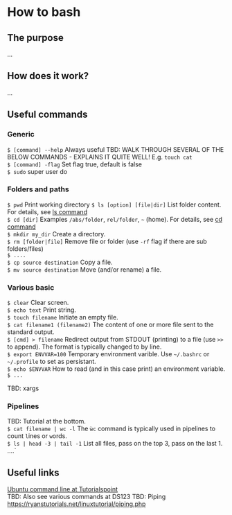 # How to bash

## The purpose
...

## How does it work?
...

## Useful commands

### Generic
`$ [command] --help` Always useful TBD: WALK THROUGH SEVERAL OF THE BELOW COMMANDS - EXPLAINS IT QUITE WELL! E.g. `touch cat`<br/>
`$ [command] -flag` Set flag true, default is false <br/>
`$ sudo` super user do <br/>

### Folders and paths
`$ pwd` Print working directory
`$ ls [option] [file|dir]` List folder content. For details, see [ls command](https://www.rapidtables.com/code/linux/ls.html)<br/>
`$ cd [dir]` Examples `/abs/folder`, `rel/folder`, `~` (home). For details, see [cd command](https://www.rapidtables.com/code/linux/cd.html)<br/>
`$ mkdir my_dir` Create a directory.<br/>
`$ rm [folder|file]` Remove file or folder (use `-rf` flag if there are sub folders/files)<br/>
`$ ....` <br/>
`$ cp source destination` Copy a file.<br/>
`$ mv source destination` Move (and/or rename) a file.<br/>

### Various basic
`$ clear` Clear screen.<br/>
`$ echo text` Print string.<br/>
`$ touch filename` Initiate an empty file.<br/>
`$ cat filename1 (filename2)` The content of one or more file sent to the standard output.<br/>
`$ [cmd] > filename` Redirect output from STDOUT (printing) to a file (use `>>` to append). The format is typically changed to by line.<br/> 
`$ export ENVVAR=100` Temporary environment varible. Use `~/.bashrc` or `~/.profile` to set as persistant.<br/>
`$ echo $ENVVAR` How to read (and in this case print) an environment variable.<br/>
`$ ...`<br/>

TBD: xargs<br/>

### Pipelines
TBD: Tutorial at the bottom.<br/>
`$ cat filename | wc -l` The `ẁc` command is typically used in pipelines to count `l`ines or `w`ords.<br/>
`$ ls | head -3 | tail -1` List all files, pass on the top 3, pass on the last 1.
....` <br/>

## Useful links
[Ubuntu command line at Tutorialspoint](https://www.tutorialspoint.com/ubuntu/ubuntu_command_line.htm)<br/>
TBD: Also see various commands at DS123
TBD: Piping https://ryanstutorials.net/linuxtutorial/piping.php
